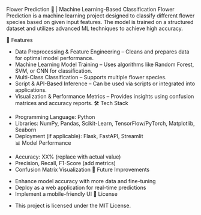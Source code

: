 Flower Prediction 🌸 | Machine Learning-Based Classification
Flower Prediction is a machine learning project designed to classify different flower species based on given input features. The model is trained on a structured dataset and utilizes advanced ML techniques to achieve high accuracy.

🚀 Features
- Data Preprocessing & Feature Engineering – Cleans and prepares data for optimal model performance.
- Machine Learning Model Training – Uses algorithms like Random Forest, SVM, or CNN for classification.
- Multi-Class Classification – Supports multiple flower species.
- Script & API-Based Inference – Can be used via scripts or integrated into applications.
- Visualization & Performance Metrics – Provides insights using confusion matrices and accuracy reports.
🛠 Tech Stack
* Programming Language: Python
* Libraries: NumPy, Pandas, Scikit-Learn, TensorFlow/PyTorch, Matplotlib, Seaborn
* Deployment (if applicable): Flask, FastAPI, Streamlit  
📊 Model Performance
- Accuracy: XX% (replace with actual value)
- Precision, Recall, F1-Score (add metrics)
- Confusion Matrix Visualization
📌 Future Improvements
* Enhance model accuracy with more data and fine-tuning
* Deploy as a web application for real-time predictions
* Implement a mobile-friendly UI
📜 License
- This project is licensed under the MIT License.









